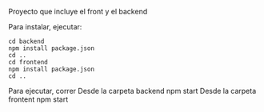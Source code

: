 Proyecto que incluye el front y el backend

Para instalar, ejecutar:

    cd backend
    npm install package.json
    cd ..
    cd frontend
    npm install package.json
    cd ..

Para ejecutar, correr
    Desde la carpeta backend
        npm start
    Desde la carpeta frontent
        npm start